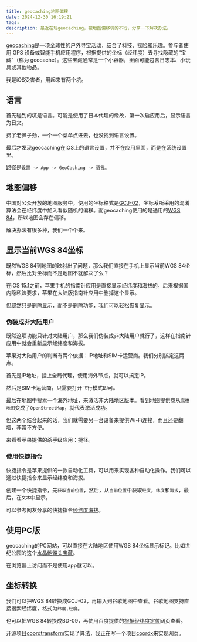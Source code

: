 ```yaml
---
title: geocaching地图偏移
date: 2024-12-30 16:19:21
tags:
description: 最近在玩geocaching，被地图偏移坑的不行，分享一下解决办法。
---
```


[geocaching](https://www.geocaching.com/)是一项全球性的户外寻宝活动，结合了科技、探险和乐趣。参与者使用 GPS 设备或智能手机应用程序，根据提供的坐标（经纬度）去寻找隐藏的“宝藏”（称为 geocache）。这些宝藏通常是一个小容器，里面可能包含日志本、小玩具或其他物品。

我是iOS受害者，用起来有两个坑。

## 语言

首先碰到的坑是语言。可能是使用了日本代理的缘故，第一次启应用后，显示语言为日文。

费了老鼻子劲，一个一个菜单点进去，也没找到语言设置。

最后才发现geocaching在iOS上的语言设置，并不在应用里面，而是在系统设置里。

路径是`设置 -> App -> GeoCaching -> 语言`。

## 地图偏移

中国对公众开放的地图服务中，使用的坐标格式是[GCJ-02](https://zh.wikipedia.org/wiki/中华人民共和国地理数据限制#GCJ-02)，坐标系所采用的混淆算法会在经纬度中加入看似随机的偏移。而geocaching使用的是通用的[WGS 84](https://zh.wikipedia.org/wiki/世界大地测量系统)，所以地图会存在偏移。

解决办法有很多种，我们一个个来。

## 显示当前WGS 84坐标

既然WGS 84到地图的映射出了问题，那么我们直接在手机上显示当前WGS 84坐标，然后比对坐标而不是地图不就解决了么？

在iOS 15.1之前，苹果手机的指南针应用是直接显示经纬度和海拔的。后来根据国内隐私法要求，苹果在大陆版指南针应用中删掉这个显示。

但既然只是删除显示，而不是删除功能，我们可以轻松恢复显示。

### 伪装成非大陆用户

既然这项功能只针对大陆用户，那么我们伪装成非大陆用户就行了，这样在指南针应用中就会重新显示经纬度和海拔。

苹果对大陆用户的判断有两个依据：IP地址和SIM卡运营商。我们分别搞定这两点。

首先是IP地址，挂上全局代理，使用海外节点，就可以搞定IP。

然后是SIM卡运营商，只需要打开飞行模式即可。

最后在地图中搜索一个海外地址，来激活非大陆地区版本。看到地图提供商从`高德地图`变成了`OpenStreetMap`，就代表激活成功。

但这两个结合起来的话，我们就需要另一台设备来提供Wi-Fi连接，而且还要翻墙，非常不方便。

来看看苹果提供的杀手级应用：捷径。

### 使用快捷指令

快捷指令是苹果提供的一款自动化工具，可以用来实现各种自动化操作。我们可以通过快捷指令来显示经纬度和海拔。

创建一个快捷指令，先`获取当前位置`，然后，从`当前位置`中获取`经度`，`纬度`和`海拔`，最后，在`文本`中显示。

可以参考网友分享的快捷指令[经纬度海拔](https://www.icloud.com/shortcuts/ee4fddca875f4939a3bca5623a1ab9e0)。

## 使用PC版

geocaching的PC网站，可以直接在大陆地区使用WGS 84坐标显示标记。比如世纪公园的这个[水晶骷髅头宝藏](https://www.geocaching.com/live/play/map?undefined=&mlat=31.21419583153489&mlng=121.54325008392334&zoom=16&box=31.22550045354217%2C121.52157783508301%2C31.208140538404134%2C121.56535148620605&lat=31.216820894421073&lng=121.54346466064453&st=N+31%C2%B0+13.009%27+E+121%C2%B0+32.608%27&ot=coords&r=10)。

在浏览器上访问而不是使用app就可以。

## 坐标转换

我们可以把WGS 84转换成GCJ-02，再输入到谷歌地图中查看。谷歌地图支持直接搜索经纬度，格式为`纬度,经度`。

也可以把WGS 84转换成BD-09，再使用百度提供的[根据经纬度定位](https://lbsyun.baidu.com/jsdemo/demo/yLngLatLocation.htm)网页查看。

开源项目[coordtransform](https://github.com/wandergis/coordtransform)实现了算法，我正在写一个项目[coordx](https://github.com/suyu0925/coordx.git)来实现网页。

